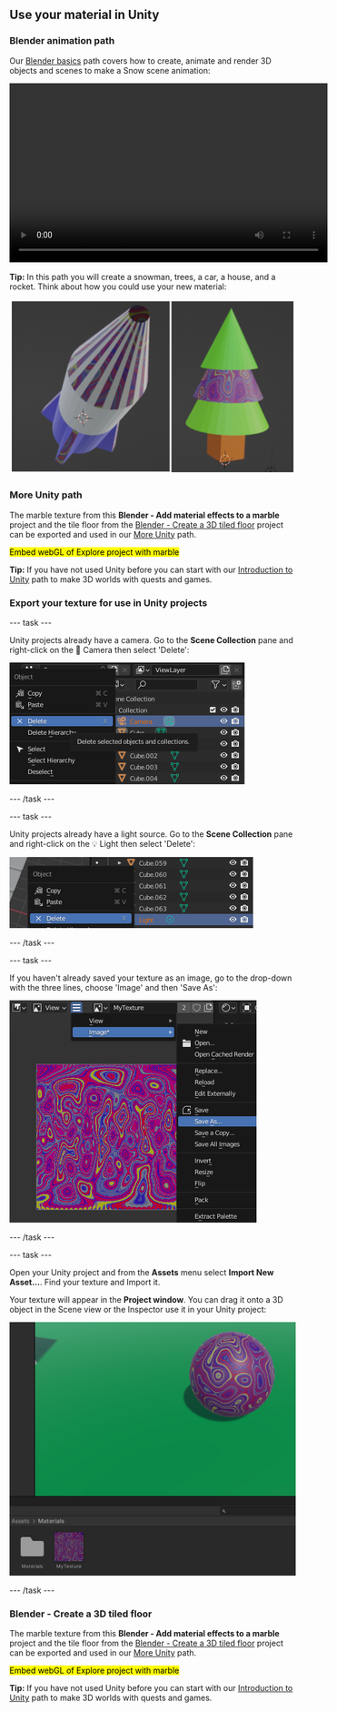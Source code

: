 ## Use your material in Unity

### Blender animation path

Our [Blender basics](https://projects.raspberrypi.org/en/pathways/blender-basics) path covers how to create, animate and render 3D objects and scenes to make a Snow scene animation:

<video width="560" height="315" controls>
<source src="resources/snow-scene-rendered.mkv" type="video/mp4">
Your browser does not support WebM video, try FireFox or Chrome
</video>

**Tip:** In this path you will create a snowman, trees, a car, a house, and a rocket. Think about how you could use your new material:

![A rocket and a tree side by side. Each is partially coloured by the new material.](images/other-objects.png)

### More Unity path

The marble texture from this **Blender - Add material effects to a marble** project and the tile floor from the [Blender - Create a 3D tiled floor](https://projects.raspberrypi.org/en/projects/blender-marble) project can be exported and used in our [More Unity](https://projects.raspberrypi.org/en/pathways/more-unity) path. 

<mark>Embed webGL of Explore project with marble</mark>

**Tip:** If you have not used Unity before you can start with our [Introduction to Unity](https://projects.raspberrypi.org/en/pathways/unity-intro) path to make 3D worlds with quests and games.

### Export your texture for use in Unity projects

--- task ---

Unity projects already have a camera. Go to the **Scene Collection** pane and right-click on the 🎥 Camera then select 'Delete': 

![The 'Camera' is selected in the 'Scene Collection' pane. Right-click has been used on the camera to open a new menu. 'Delete' is highlighted.](images/delete-camera.png)

--- /task ---

--- task ---

Unity projects already have a light source. Go to the **Scene Collection** pane and right-click on the 💡 Light then select 'Delete':

![The 'Light' is selected in the 'Scene Collection' pane. Right-click has been used on the Light to open a new menu. 'Delete' is highlighted.](images/delete-light.png)

--- /task ---

--- task ---

If you haven't already saved your texture as an image, go to the drop-down with the three lines, choose 'Image' and then 'Save As':

![A screenshot showing the menu with three lines leading to the 'Image' option with the 'Save As' option highlighted.](images/save-texture.png)

--- /task ---

--- task ---

Open your Unity project and from the **Assets** menu select **Import New Asset...**. Find your texture and Import it. 

Your texture will appear in the **Project window**. You can drag it onto a 3D object in the Scene view or the Inspector use it in your Unity project:

![The Unity editor with MyTexture asset shown in the Project window at the bottom of the editor and on a 3D object in the Scene view above.](images/unity-marble.png)

--- /task ---

### Blender - Create a 3D tiled floor

The marble texture from this **Blender - Add material effects to a marble** project and the tile floor from the [Blender - Create a 3D tiled floor](https://projects.raspberrypi.org/en/projects/blender-marble) project can be exported and used in our [More Unity](https://projects.raspberrypi.org/en/pathways/more-unity) path. 

<mark>Embed webGL of Explore project with marble</mark>

**Tip:** If you have not used Unity before you can start with our [Introduction to Unity](https://projects.raspberrypi.org/en/pathways/unity-intro) path to make 3D worlds with quests and games.